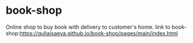 # book-shop
 Online shop to buy book with delivery to customer's home.
 link to book-shop:https://guliaisaeva.github.io/book-shop/pages/main/index.html
